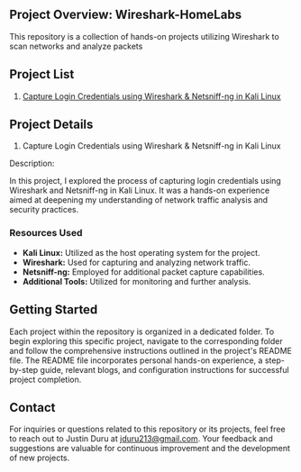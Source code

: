 
## Project Overview: Wireshark-HomeLabs

This repository is a collection of hands-on projects utilizing Wireshark to scan networks and analyze packets

## Project List

1. [Capture Login Credentials using Wireshark & Netsniff-ng in Kali Linux](https://github.com/jduru213/Wireshark-HomeLabs/blob/main/01_Capture_Login_Credentials_Using_Wireshark.md)

## Project Details

1. Capture Login Credentials using Wireshark & Netsniff-ng in Kali Linux

Description: 

In this project, I explored the process of capturing login credentials using Wireshark and Netsniff-ng in Kali Linux. It was a hands-on experience aimed at deepening my understanding of network traffic analysis and security practices.

### Resources Used

- **Kali Linux:** Utilized as the host operating system for the project.
- **Wireshark:** Used for capturing and analyzing network traffic.
- **Netsniff-ng:** Employed for additional packet capture capabilities.
- **Additional Tools:** Utilized for monitoring and further analysis.

## Getting Started

Each project within the repository is organized in a dedicated folder. To begin exploring this specific project, navigate to the corresponding folder and follow the comprehensive instructions outlined in the project's README file. The README file incorporates personal hands-on experience, a step-by-step guide, relevant blogs, and configuration instructions for successful project completion.

## Contact

For inquiries or questions related to this repository or its projects, feel free to reach out to Justin Duru at jduru213@gmail.com. Your feedback and suggestions are valuable for continuous improvement and the development of new projects.

